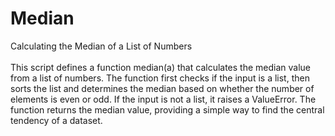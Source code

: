 # Median
 Calculating the Median of a List of Numbers
<br>
<br>
This script defines a function median(a) that calculates the median value from a list of numbers. The function first checks if the input is a list, then sorts the list and determines the median based on whether the number of elements is even or odd. If the input is not a list, it raises a ValueError. The function returns the median value, providing a simple way to find the central tendency of a dataset.
